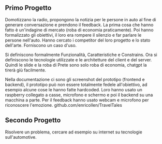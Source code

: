 ## Primo Progetto

Domotizzano la radio, propongono la notizia per le persone in auto al fine di generare conversazione e prendono il feedback.
La prima cosa che hanno fatto è un'indagine di mercato (roba di economia praticamente).
Poi hanno formalizzato gli obiettivi, il loro era rompere il silenzio e far parlare le persone nell'auto.
Hanno cercato i competitor del loro progetto e lo stato dell'arte.
Forniscono un caso d'uso.

Si definiscono formalmente Funzionalità, Caratteristiche e Constrains.
Ora si definiscono le tecnologie utilizzate e le architetture del client e del server. 
Quindi le slide e la roba di Prete sono solo roba di economia, chatgpt la tirerà giù facilmente. 

Nella documentazione ci sono gli screenshot del prototipo (frontend e backend), il prototipo può non essere totalmente fedele all'obiettivo, ad esempio alcune cose le hanno fatte hardcoded.
Loro hanno usato un raspberry collegato a casse, microfono e schermo e poi il backend su una macchina a parte.
Per il feedback hanno usato webcam e microfono per riconoscere l'emozione. 
github.com/enricollen/TravelTales

## Secondo Progetto

Risolvere un problema, cercare ad esempio su internet su tecnologie sull'automotive.
